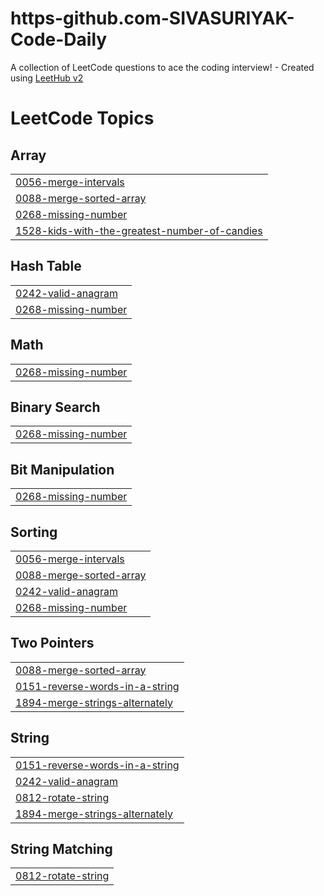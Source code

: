 # https-github.com-SIVASURIYAK-Code-Daily
A collection of LeetCode questions to ace the coding interview! - Created using [LeetHub v2](https://github.com/arunbhardwaj/LeetHub-2.0)

<!---LeetCode Topics Start-->
# LeetCode Topics
## Array
|  |
| ------- |
| [0056-merge-intervals](https://github.com/SIVASURIYAK/https-github.com-SIVASURIYAK-Code-Daily/tree/master/0056-merge-intervals) |
| [0088-merge-sorted-array](https://github.com/SIVASURIYAK/https-github.com-SIVASURIYAK-Code-Daily/tree/master/0088-merge-sorted-array) |
| [0268-missing-number](https://github.com/SIVASURIYAK/https-github.com-SIVASURIYAK-Code-Daily/tree/master/0268-missing-number) |
| [1528-kids-with-the-greatest-number-of-candies](https://github.com/SIVASURIYAK/https-github.com-SIVASURIYAK-Code-Daily/tree/master/1528-kids-with-the-greatest-number-of-candies) |
## Hash Table
|  |
| ------- |
| [0242-valid-anagram](https://github.com/SIVASURIYAK/https-github.com-SIVASURIYAK-Code-Daily/tree/master/0242-valid-anagram) |
| [0268-missing-number](https://github.com/SIVASURIYAK/https-github.com-SIVASURIYAK-Code-Daily/tree/master/0268-missing-number) |
## Math
|  |
| ------- |
| [0268-missing-number](https://github.com/SIVASURIYAK/https-github.com-SIVASURIYAK-Code-Daily/tree/master/0268-missing-number) |
## Binary Search
|  |
| ------- |
| [0268-missing-number](https://github.com/SIVASURIYAK/https-github.com-SIVASURIYAK-Code-Daily/tree/master/0268-missing-number) |
## Bit Manipulation
|  |
| ------- |
| [0268-missing-number](https://github.com/SIVASURIYAK/https-github.com-SIVASURIYAK-Code-Daily/tree/master/0268-missing-number) |
## Sorting
|  |
| ------- |
| [0056-merge-intervals](https://github.com/SIVASURIYAK/https-github.com-SIVASURIYAK-Code-Daily/tree/master/0056-merge-intervals) |
| [0088-merge-sorted-array](https://github.com/SIVASURIYAK/https-github.com-SIVASURIYAK-Code-Daily/tree/master/0088-merge-sorted-array) |
| [0242-valid-anagram](https://github.com/SIVASURIYAK/https-github.com-SIVASURIYAK-Code-Daily/tree/master/0242-valid-anagram) |
| [0268-missing-number](https://github.com/SIVASURIYAK/https-github.com-SIVASURIYAK-Code-Daily/tree/master/0268-missing-number) |
## Two Pointers
|  |
| ------- |
| [0088-merge-sorted-array](https://github.com/SIVASURIYAK/https-github.com-SIVASURIYAK-Code-Daily/tree/master/0088-merge-sorted-array) |
| [0151-reverse-words-in-a-string](https://github.com/SIVASURIYAK/https-github.com-SIVASURIYAK-Code-Daily/tree/master/0151-reverse-words-in-a-string) |
| [1894-merge-strings-alternately](https://github.com/SIVASURIYAK/https-github.com-SIVASURIYAK-Code-Daily/tree/master/1894-merge-strings-alternately) |
## String
|  |
| ------- |
| [0151-reverse-words-in-a-string](https://github.com/SIVASURIYAK/https-github.com-SIVASURIYAK-Code-Daily/tree/master/0151-reverse-words-in-a-string) |
| [0242-valid-anagram](https://github.com/SIVASURIYAK/https-github.com-SIVASURIYAK-Code-Daily/tree/master/0242-valid-anagram) |
| [0812-rotate-string](https://github.com/SIVASURIYAK/https-github.com-SIVASURIYAK-Code-Daily/tree/master/0812-rotate-string) |
| [1894-merge-strings-alternately](https://github.com/SIVASURIYAK/https-github.com-SIVASURIYAK-Code-Daily/tree/master/1894-merge-strings-alternately) |
## String Matching
|  |
| ------- |
| [0812-rotate-string](https://github.com/SIVASURIYAK/https-github.com-SIVASURIYAK-Code-Daily/tree/master/0812-rotate-string) |
<!---LeetCode Topics End-->